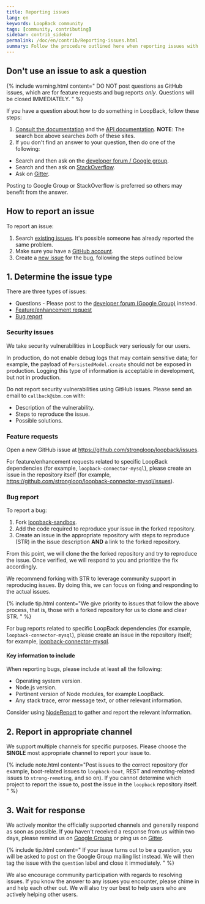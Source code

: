 ```yaml
---
title: Reporting issues
lang: en
keywords: LoopBack community
tags: [community, contributing]
sidebar: contrib_sidebar
permalink: /doc/en/contrib/Reporting-issues.html
summary: Follow the procedure outlined here when reporting issues with the LoopBack project.
---
```


## Don't use an issue to ask a question

{% include warning.html content="
DO NOT post questions as GitHub issues, which are for feature requests and bug reports _only_.  Questions will be closed IMMEDIATELY.
" %}

If you have a question about how to do something in LoopBack, follow these steps:

1. [Consult the documentation](../../) and the [API documentation](http://apidocs.strongloop.com).  **NOTE**: The search box above searches _both_ of these sites.
1. If you don't find an answer to your question, then do one of the following:
  - Search and then ask on the [developer forum / Google group](https://groups.google.com/forum/#!forum/loopbackjs).
  - Search and then ask on  [StackOverflow](http://stackoverflow.com/questions/tagged/loopbackjs+or+strongloop?sort=newest&pageSize=50).
  - Ask on [Gitter](https://gitter.im/strongloop/loopback).

Posting to Google Group or StackOverflow is preferred so others may benefit from the answer.

## How to report an issue

To report an issue:

 1. Search [existing issues](https://github.com/strongloop/loopback/issues).  It's possible someone has already reported the same problem.
 1. Make sure you have a [GitHub account](https://github.com/signup/free).
 1. Create a [new issue](https://github.com/strongloop/loopback/issues) for the bug, following the steps outlined below

## 1. Determine the issue type

There are three types of issues:

- Questions - Please post to the [developer forum (Google Group)](https://groups.google.com/forum/#!forum/loopbackjs) instead.
- [Feature/enhancement request](#featureenhancement-request)
- [Bug report](#bug-report)

### Security issues

We take security vulnerabilities in LoopBack very seriously for our users.

In production, do not enable debug logs that may contain sensitive data; for example, the payload of `PersistedModel.create` should not be exposed in production. Logging this type of information is acceptable in development, but not in production.

Do not report security vulnerabilities using GitHub issues. Please send an email to `callback@ibm.com` with:

- Description of the vulnerability.
- Steps to reproduce the issue.
- Possible solutions.

### Feature requests

Open a new GitHub issue at https://github.com/strongloop/loopback/issues.

For feature/enhancement requests related to specific LoopBack dependencies (for example, `loopback-connector-mysql`), please create an issue in the repository itself (for example,  https://github.com/strongloop/loopback-connector-mysql/issues).

### Bug report

To report a bug:

1. Fork [loopback-sandbox](https://github.com/strongloop/loopback-sandbox).
2. Add the code required to reproduce your issue in the forked repository.
3. Create an issue in the appropriate repository with steps to reproduce (STR) in the issue description **AND** a link to the forked repository.

From this point, we will clone the the forked repository and try to reproduce the issue. Once verified, we will respond to you and prioritize the fix accordingly.

We recommend forking with STR to leverage community support in reproducing issues. By doing this, we can focus on fixing and responding to the actual issues.

{% include tip.html content="We give priority to issues that follow the above process, that is, those with a forked repository for us to clone and clear STR.
" %}

For  bug reports related to specific LoopBack dependencies (for example, `loopback-connector-mysql`), please create an issue in the repository itself; for example,  [loopback-connector-mysql](https://github.com/strongloop/loopback-connector-mysql/issues).

#### Key information to include

When reporting bugs, please include at least all the following:

- Operating system version.
- Node.js version.
- Pertinent version of Node modules, for example LoopBack.
- Any stack trace, error message text, or other relevant information.

Consider using [NodeReport](https://developer.ibm.com/node/2016/08/18/nodereport-first-failure-data-capture-for-node-js/) to gather and report the relevant information.

## 2. Report in appropriate channel

We support multiple channels for specific purposes. Please choose the **SINGLE** most appropriate channel to report your issue to.

{% include note.html content="Post issues to the correct repository (for example, boot-related issues to `loopback-boot`, REST and remoting-related issues to `strong-remoting`, and so on). If you cannot determine which project to report the issue to, post the issue in the `loopback` repository itself.
" %}

## 3. Wait for response

We actively monitor the officially supported channels and generally respond as soon as possible. If you haven't received a response from us within two days, please remind us on [Google Groups](https://groups.google.com/forum/#!forum/loopbackjs) or ping us on [Gitter](https://gitter.im/strongloop/loopback).

{% include tip.html content=" If your issue turns out to be a question, you will be asked to post on the Google Group mailing list instead. We will then tag the issue with the `question` label and close it immediately.
" %}

We also encourage community participation with regards to resolving issues. If you know the answer to any issues you encounter, please chime in and help each other out. We will also try our best to help users who are actively helping other users.
